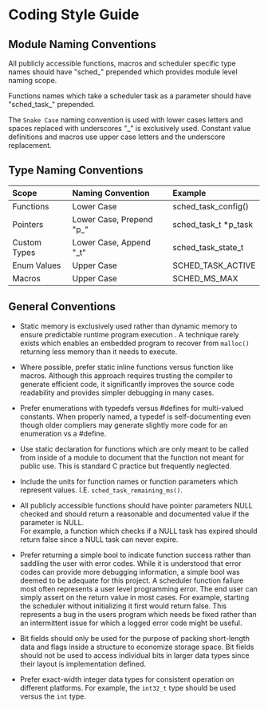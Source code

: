 #  Coding Style Guide

## Module Naming Conventions

All publicly accessible functions, macros and scheduler specific type names 
should have "sched_" prepended which provides module level naming scope.

Functions names which take a scheduler task as a parameter should have 
"sched_task_" prepended.

The `Snake Case` naming convention is used with lower cases letters and spaces 
replaced with underscores "_" is exclusively used.  Constant value definitions 
and macros use upper case letters and the underscore replacement. 

## Type Naming Conventions

| Scope               | Naming Convention         | Example                 |
| :----               | :----                     | :----                   |
| Functions           | Lower Case                | sched_task_config()     |
| Pointers            | Lower Case, Prepend "p_"  | sched_task_t *p_task    |
| Custom Types        | Lower Case, Append "_t"   | sched_task_state_t      |
| Enum Values         | Upper Case                | SCHED_TASK_ACTIVE       |
| Macros              | Upper Case                | SCHED_MS_MAX            |

## General Conventions

* Static memory is exclusively used rather than dynamic memory to ensure 
predictable runtime program execution .  A technique rarely exists which enables
an embedded program to recover from `malloc()` returning less memory than it 
needs to execute. 

* Where possible, prefer static inline functions versus function like 
macros.  Although this approach requires trusting the compiler to generate 
efficient code, it significantly improves the source code readability and 
provides simpler debugging in many cases.

* Prefer enumerations with typedefs versus #defines for multi-valued 
constants.  When properly named, a typedef is self-documenting even though 
older compliers may generate slightly more code for an enumeration vs a #define.

* Use static declaration for functions which are only meant to be called from
inside of a module to document that the function not meant for public use.  This 
is standard C practice but frequently neglected.

* Include the units for function names or function parameters which represent 
values.  I.E. `sched_task_remaining_ms()`.

* All publicly accessible functions should have pointer parameters NULL checked 
and should return a reasonable and documented value if the parameter is NULL.  
For example, a function which checks if a NULL task has expired should 
return false since a NULL task can never expire.

* Prefer returning a simple bool to indicate function success rather than 
saddling the user with error codes.  While it is understood that error codes 
can provide more debugging information, a simple bool was deemed to be adequate 
for this project.  A scheduler function failure most often represents a user 
level programming error.  The end user can simply assert on the return value 
in most cases.  For example, starting the scheduler without initializing it 
first would return false.  This represents a bug in the users program which 
needs be fixed rather than an intermittent issue for which a logged error code
might be useful.

* Bit fields should only be used for the purpose of packing short-length data 
and flags inside a structure to economize storage space.  Bit fields should not 
be used to access individual bits in larger data types since their layout is 
implementation defined.

* Prefer exact-width integer data types for consistent operation on different 
platforms.  For example, the `int32_t` type should be used versus the `int` 
type.